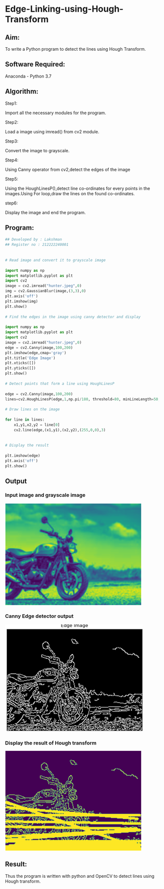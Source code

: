 # Edge-Linking-using-Hough-Transform
## Aim:
To write a Python program to detect the lines using Hough Transform.

## Software Required:
Anaconda - Python 3.7

## Algorithm:
Step1:

Import all the necessary modules for the program.

Step2:

Load a image using imread() from cv2 module.

Step3:

Convert the image to grayscale.

Step4:

Using Canny operator from cv2,detect the edges of the image

Step5:

Using the HoughLinesP(),detect line co-ordinates for every points in the images.Using For loop,draw the lines on the found co-ordinates.

step6:

Display the image and end the program.

## Program:
```Python
## Developed by : Lakshman
## Register no : 212222240001


# Read image and convert it to grayscale image

import numpy as np
import matplotlib.pyplot as plt
import cv2
image = cv2.imread("hunter.jpeg",0)
img = cv2.GaussianBlur(image,(3,3),0)
plt.axis('off')
plt.imshow(img)
plt.show()

# Find the edges in the image using canny detector and display

import numpy as np
import matplotlib.pyplot as plt
import cv2
image = cv2.imread("hunter.jpeg",0)
edge = cv2.Canny(image,100,200)
plt.imshow(edge,cmap='gray')
plt.title('Edge Image')
plt.xticks([])
plt.yticks([])
plt.show()

# Detect points that form a line using HoughLinesP

edge = cv2.Canny(image,100,200)
lines=cv2.HoughLinesP(edge,1,np.pi/180, threshold=80, minLineLength=50,maxLineGap=250)

# Draw lines on the image

for line in lines:
    x1,y1,x2,y2 = line[0]
    cv2.line(edge,(x1,y1),(x2,y2),(255,0,0),3)


# Display the result

plt.imshow(edge)
plt.axis('off')
plt.show()

```
## Output

### Input image and grayscale image
![OUTPUT](/1.png)

### Canny Edge detector output
![OUTPUT](/2.png)

### Display the result of Hough transform
![OUTPUT](/3.png)

## Result:
Thus the program is written with python and OpenCV to detect lines using Hough transform. 
